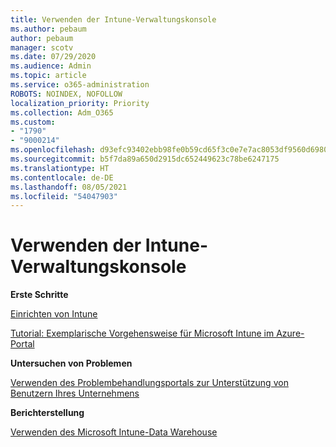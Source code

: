 ```yaml
---
title: Verwenden der Intune-Verwaltungskonsole
ms.author: pebaum
author: pebaum
manager: scotv
ms.date: 07/29/2020
ms.audience: Admin
ms.topic: article
ms.service: o365-administration
ROBOTS: NOINDEX, NOFOLLOW
localization_priority: Priority
ms.collection: Adm_O365
ms.custom:
- "1790"
- "9000214"
ms.openlocfilehash: d93efc93402ebb98fe0b59cd65f3c0e7e7ac8053df9560d6980535b82d3813db
ms.sourcegitcommit: b5f7da89a650d2915dc652449623c78be6247175
ms.translationtype: HT
ms.contentlocale: de-DE
ms.lasthandoff: 08/05/2021
ms.locfileid: "54047903"
---
```

# <a name="using-the-intune-admin-console"></a>Verwenden der Intune-Verwaltungskonsole

**Erste Schritte**

[Einrichten von Intune](https://docs.microsoft.com/intune/setup-steps)

[Tutorial: Exemplarische Vorgehensweise für Microsoft Intune im Azure-Portal](https://docs.microsoft.com/intune/tutorial-walkthrough-intune-portal)

**Untersuchen von Problemen**

[Verwenden des Problembehandlungsportals zur Unterstützung von Benutzern Ihres Unternehmens](https://docs.microsoft.com/intune/help-desk-operators)

**Berichterstellung**

[Verwenden des Microsoft Intune-Data Warehouse](https://docs.microsoft.com/intune/reports-nav-create-intune-reports)